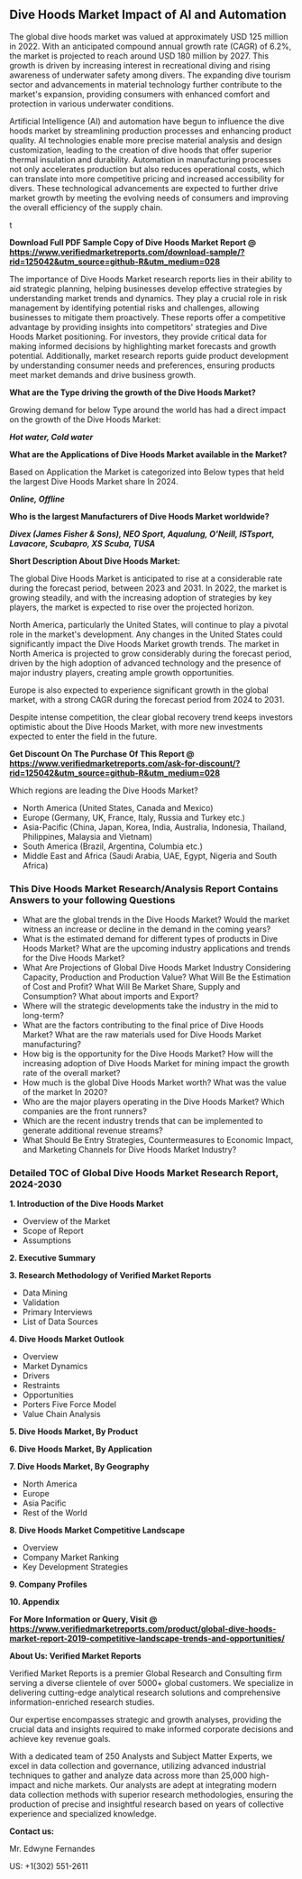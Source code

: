 <h2>Dive Hoods Market Impact of AI and Automation</h2><p>The global dive hoods market was valued at approximately USD 125 million in 2022. With an anticipated compound annual growth rate (CAGR) of 6.2%, the market is projected to reach around USD 180 million by 2027. This growth is driven by increasing interest in recreational diving and rising awareness of underwater safety among divers. The expanding dive tourism sector and advancements in material technology further contribute to the market's expansion, providing consumers with enhanced comfort and protection in various underwater conditions.</p><p>Artificial Intelligence (AI) and automation have begun to influence the dive hoods market by streamlining production processes and enhancing product quality. AI technologies enable more precise material analysis and design customization, leading to the creation of dive hoods that offer superior thermal insulation and durability. Automation in manufacturing processes not only accelerates production but also reduces operational costs, which can translate into more competitive pricing and increased accessibility for divers. These technological advancements are expected to further drive market growth by meeting the evolving needs of consumers and improving the overall efficiency of the supply chain.</p>t</p><p id="" class=""><strong>Download Full PDF Sample Copy of Dive Hoods Market Report @ <a href="https://www.verifiedmarketreports.com/download-sample/?rid=125042&utm_source=github-R&utm_medium=028" target="_blank">https://www.verifiedmarketreports.com/download-sample/?rid=125042&utm_source=github-R&utm_medium=028</a></strong></p><p>The importance of&nbsp;Dive Hoods Market research reports lies in their ability to aid strategic planning, helping businesses develop effective strategies by understanding market trends and dynamics. They play a crucial role in risk management by identifying potential risks and challenges, allowing businesses to mitigate them proactively. These reports offer a competitive advantage by providing insights into competitors' strategies and Dive Hoods Market positioning. For investors, they provide critical data for making informed decisions by highlighting market forecasts and growth potential. Additionally, market research reports guide product development by understanding consumer needs and preferences, ensuring products meet market demands and drive business growth.</p><p><strong>What are the&nbsp;Type driving the growth of the Dive Hoods Market?</strong></p><p id="" class="">Growing demand for below Type around the world has had a direct impact on the growth of the Dive Hoods Market:</p><em><strong>Hot water, Cold water</strong></em></p><strong>What are the&nbsp;Applications&nbsp;of Dive Hoods Market available in the Market?</strong></p><p id="" class="">Based on Application the Market is categorized into Below types that held the largest Dive Hoods Market share In 2024.</p><em><strong>Online, Offline</strong></em></p><strong>Who is the largest Manufacturers of Dive Hoods Market worldwide?</strong></p><p><em><strong>Divex (James Fisher & Sons), NEO Sport, Aqualung, O'Neill, ISTsport, Lavacore, Scubapro, XS Scuba, TUSA</strong></em></p><p id="" class=""><strong>Short Description About Dive Hoods Market:</strong></p><p>The global Dive Hoods Market is anticipated to rise at a considerable rate during the forecast period, between 2023 and 2031. In 2022, the market is growing steadily, and with the increasing adoption of strategies by key players, the market is expected to rise over the projected horizon.</p><p>North America, particularly the United States, will continue to play a pivotal role in the market's development. Any changes in the United States could significantly impact the Dive Hoods Market growth trends. The market in North America is projected to grow considerably during the forecast period, driven by the high adoption of advanced technology and the presence of major industry players, creating ample growth opportunities.</p><p>Europe is also expected to experience significant growth in the global market, with a strong CAGR during the forecast period from 2024 to 2031.</p><p>Despite intense competition, the clear global recovery trend keeps investors optimistic about the Dive Hoods Market, with more new investments expected to enter the field in the future.</p><p id="" class=""><strong>Get Discount On The Purchase Of This Report @ <a href="https://www.verifiedmarketreports.com/ask-for-discount/?rid=125042&utm_source=github-R&utm_medium=028" target="_blank">https://www.verifiedmarketreports.com/ask-for-discount/?rid=125042&utm_source=github-R&utm_medium=028</a></strong></p>Which regions are leading the Dive Hoods Market?</p><ul><li>North America (United States, Canada and Mexico)</li><li>Europe (Germany, UK, France, Italy, Russia and Turkey etc.)</li><li>Asia-Pacific (China, Japan, Korea, India, Australia, Indonesia, Thailand, Philippines, Malaysia and Vietnam)</li><li>South America (Brazil, Argentina, Columbia etc.)</li><li>Middle East and Africa (Saudi Arabia, UAE, Egypt, Nigeria and South Africa)</li></ul><h3 id="" class="">This Dive Hoods Market Research/Analysis Report Contains Answers to your following Questions</h3><ul><li>What are the global trends in the Dive Hoods Market? Would the market witness an increase or decline in the demand in the coming years?</li><li>What is the estimated demand for different types of products in Dive Hoods Market? What are the upcoming industry applications and trends for the Dive Hoods Market?</li><li>What Are Projections of Global Dive Hoods Market Industry Considering Capacity, Production and Production Value? What Will Be the Estimation of Cost and Profit? What Will Be Market Share, Supply and Consumption? What about imports and Export?</li><li>Where will the strategic developments take the industry in the mid to long-term?</li><li>What are the factors contributing to the final price of Dive Hoods Market? What are the raw materials used for Dive Hoods Market manufacturing?</li><li>How big is the opportunity for the Dive Hoods Market? How will the increasing adoption of Dive Hoods Market for mining impact the growth rate of the overall market?</li><li>How much is the global Dive Hoods Market worth? What was the value of the market In 2020?</li><li>Who are the major players operating in the Dive Hoods Market? Which companies are the front runners?</li><li>Which are the recent industry trends that can be implemented to generate additional revenue streams?</li><li>What Should Be Entry Strategies, Countermeasures to Economic Impact, and Marketing Channels for Dive Hoods Market Industry?</li></ul><h3 id="" class="">Detailed TOC of Global Dive Hoods Market Research Report, 2024-2030</h3><p id="" class=""><strong>1. Introduction of the Dive Hoods Market</strong></p><ul><li>Overview of the Market</li><li>Scope of Report</li><li>Assumptions</li></ul><p id="" class=""><strong>2. Executive Summary</strong></p><p id="" class=""><strong>3. Research Methodology of Verified Market Reports</strong></p><ul><li>Data Mining</li><li>Validation</li><li>Primary Interviews</li><li>List of Data Sources</li></ul><p id="" class=""><strong>4. Dive Hoods Market Outlook</strong></p><ul><li>Overview</li><li>Market Dynamics</li><li>Drivers</li><li>Restraints</li><li>Opportunities</li><li>Porters Five Force Model</li><li>Value Chain Analysis</li></ul><p id="" class=""><strong>5. Dive Hoods Market, By Product</strong></p><p id="" class=""><strong>6. Dive Hoods Market, By Application</strong></p><p id="" class=""><strong>7. Dive Hoods Market, By Geography</strong></p><ul><li>North America</li><li>Europe</li><li>Asia Pacific</li><li>Rest of the World</li></ul><p id="" class=""><strong>8. Dive Hoods Market Competitive Landscape</strong></p><ul><li>Overview</li><li>Company Market Ranking</li><li>Key Development Strategies</li></ul><p id="" class=""><strong>9. Company Profiles</strong></p><p id="" class=""><strong>10. Appendix</strong></p><p id="" class=""><strong>For More Information or Query, Visit @ <a href="https://www.verifiedmarketreports.com/product/global-dive-hoods-market-report-2019-competitive-landscape-trends-and-opportunities/" target="_blank">https://www.verifiedmarketreports.com/product/global-dive-hoods-market-report-2019-competitive-landscape-trends-and-opportunities/</a></strong></p><p id="" class=""><strong>About Us: Verified Market Reports</strong></p><p id="" class="">Verified Market Reports is a premier Global Research and Consulting firm serving a diverse clientele of over 5000+ global customers. We specialize in delivering cutting-edge analytical research solutions and comprehensive information-enriched research studies.</p><p id="" class="">Our expertise encompasses strategic and growth analyses, providing the crucial data and insights required to make informed corporate decisions and achieve key revenue goals.</p><p id="" class="">With a dedicated team of 250 Analysts and Subject Matter Experts, we excel in data collection and governance, utilizing advanced industrial techniques to gather and analyze data across more than 25,000 high-impact and niche markets. Our analysts are adept at integrating modern data collection methods with superior research methodologies, ensuring the production of precise and insightful research based on years of collective experience and specialized knowledge.</p><p id="" class=""><strong>Contact us:</strong></p><p id="" class="">Mr. Edwyne Fernandes</p><p id="" class="">US: +1(302) 551-2611</p>